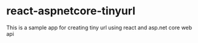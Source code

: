 # react-aspnetcore-tinyurl
This is a sample app for creating tiny url using react and asp.net core web api
